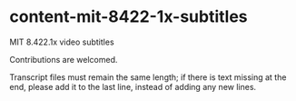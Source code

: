 # content-mit-8422-1x-subtitles
MIT 8.422.1x video subtitles

Contributions are welcomed. 

Transcript files must remain the same length; if there is text missing at the end, please add it to the last line, instead of adding any new lines.
